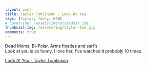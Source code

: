 ```yaml
---
layout: post
title: Taylor Tomlinson - Look At You
tags: [taylor, funny, NEW]
# cover-img: /assets/img/pixiedust.jpg
thumbnail-img: /assets/img/taylor-tom.jpg
comments: true
---
```

Dead Moms, Bi-Polar, Arms floaties and ssri's   
Look at you is so funny, I love her, I've watched it probobly 10 times. 

<a href="https://youtu.be/6UaUdWmTNGY/" target="_blank">Look At You - Taylor Tomlinson</a>